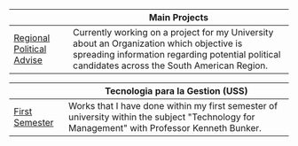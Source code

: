 || Main Projects |
|-|-|
| [Regional Political Advise](https://github.com/Regional-Political-Advise) | Currently working on a project for my University about an Organization which objective is spreading information regarding potential political candidates across the South American Region. |

|| Tecnologia para la Gestion (USS)  |
|-|-|
| [First Semester](https://github.com/AdonaiBaruc/Tecnologia-1) | Works that I have done within my first semester of university within the subject "Technology for Management" with Professor Kenneth Bunker. |


<!---
AdonaiBaruc/AdonaiBaruc is a ✨ special ✨ repository because its `README.md` (this file) appears on your GitHub profile.
You can click the Preview link to take a look at your changes.
--->
